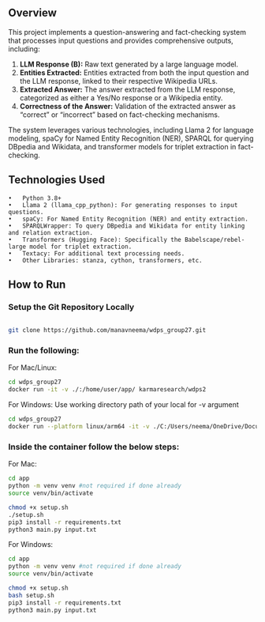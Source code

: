 ## Overview

This project implements a question-answering and fact-checking system that processes input questions and provides comprehensive outputs, including:

1. **LLM Response (B):** Raw text generated by a large language model.
2. **Entities Extracted:** Entities extracted from both the input question and the LLM response, linked to their respective Wikipedia URLs.
3. **Extracted Answer:** The answer extracted from the LLM response, categorized as either a Yes/No response or a Wikipedia entity.
4. **Correctness of the Answer:** Validation of the extracted answer as “correct” or “incorrect” based on fact-checking mechanisms.

The system leverages various technologies, including Llama 2 for language modeling, spaCy for Named Entity Recognition (NER), SPARQL for querying DBpedia and Wikidata, and transformer models for triplet extraction in fact-checking.

## Technologies Used
    •   Python 3.8+
    •   Llama 2 (llama_cpp_python): For generating responses to input questions.
    •   spaCy: For Named Entity Recognition (NER) and entity extraction.
    •   SPARQLWrapper: To query DBpedia and Wikidata for entity linking and relation extraction.
    •   Transformers (Hugging Face): Specifically the Babelscape/rebel-large model for triplet extraction.
    •   Textacy: For additional text processing needs.
    •   Other Libraries: stanza, cython, transformers, etc.

## How to Run

### Setup the Git Repository Locally
```bash

git clone https://github.com/manavneema/wdps_group27.git
```

### Run the following:
For Mac/Linux:
```bash
cd wdps_group27
docker run -it -v ./:/home/user/app/ karmaresearch/wdps2
```

For Windows:
Use working directory path of your local for -v argument
``` bash
cd wdps_group27
docker run --platform linux/arm64 -it -v ./C:/Users/neema/OneDrive/Documents/Repos/wdps_group27/:/home/user/app/ karmaresearch/wdps2
```

### Inside the container follow the below steps:
For Mac:
```bash
cd app
python -m venv venv #not required if done already
source venv/bin/activate

chmod +x setup.sh
./setup.sh
pip3 install -r requirements.txt
python3 main.py input.txt
```


For Windows:
```bash
cd app
python -m venv venv #not required if done already
source venv/bin/activate

chmod +x setup.sh
bash setup.sh
pip3 install -r requirements.txt
python3 main.py input.txt
```